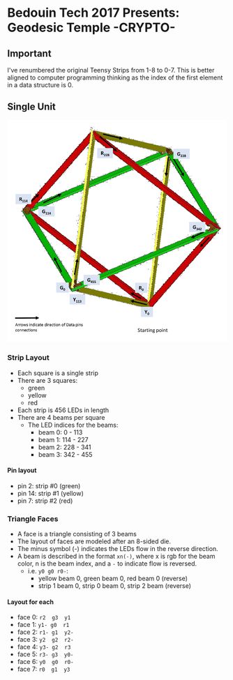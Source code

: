 # Bedouin Tech 2017 Presents: Geodesic Temple -CRYPTO-

## Important

I've renumbered the original Teensy Strips from 1-8 to 0-7. This is better aligned to computer programming thinking as the index of the first element in a data structure is 0.

## Single Unit

![Single Unit](./assets/singleUnitLayout.png)

### Strip Layout

- Each square is a single strip
- There are 3 squares:
  - green
  - yellow
  - red
- Each strip is 456 LEDs in length
- There are 4 beams per square
  - The LED indices for the beams:
    - beam 0: 0 - 113
    - beam 1: 114 - 227
    - beam 2: 228 - 341
    - beam 3: 342 - 455

#### Pin layout

- pin 2:  strip #0  (green)
- pin 14: strip #1 (yellow)
- pin 7:  strip #2 (red)

### Triangle Faces

- A face is a triangle consisting of 3 beams
- The layout of faces are modeled after an 8-sided die.
- The minus symbol (-) indicates the LEDs flow in the reverse direction.
- A beam is described in the format `xn(-)`, where x is rgb for the beam color, n is the beam index, and a `-` to indicate flow is reversed.
  - i.e. `y0 g0 r0-`:
    - yellow beam 0, green beam 0, red beam 0 (reverse)
    - strip 1 beam 0, strip 0 beam 0, strip 2 beam (reverse)

#### Layout for each

- face 0: `r2  g3  y1`
- face 1: `y1- g0  r1`
- face 2: `r1- g1  y2-`
- face 3: `y2  g2  r2-`
- face 4: `y3- g2  r3`
- face 5: `r3- g3  y0-`
- face 6: `y0  g0  r0-`
- face 7: `r0  g1  y3`
